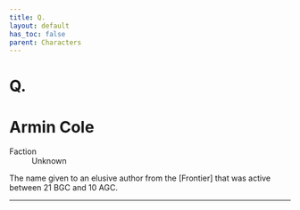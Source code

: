 ```yaml
---
title: Q.
layout: default
has_toc: false
parent: Characters
---
```


# Q.
# Armin Cole
<dl>
    <dt>Faction</dt><dd>Unknown</dd>
    <!-- <dt>Born</dt><dd>///</dd> -->
    <!-- <dt>Died</dt><dd>///<dd> -->
</dl>
The name given to an elusive author from the [Frontier] that was active between 21 BGC and 10 AGC.

----

[Frontier]: ../systems/